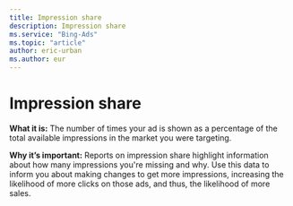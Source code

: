 ```yaml
---
title: Impression share
description: Impression share
ms.service: "Bing-Ads"
ms.topic: "article"
author: eric-urban
ms.author: eur
---
```


# Impression share

**What it is:**  The number of times your ad is shown as a percentage of the total available impressions in the market you were targeting.

**Why it’s important:**  Reports on impression share highlight information about how many impressions you're missing and why. Use this data to inform you about making changes to get more impressions, increasing the likelihood of more clicks on those ads, and thus, the likelihood of more sales.


